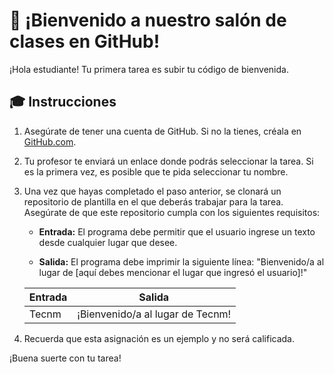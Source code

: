 # :wave: ¡Bienvenido a nuestro salón de clases en GitHub!

¡Hola estudiante! Tu primera tarea es subir tu código de bienvenida.

## :mortar_board: Instrucciones

1. Asegúrate de tener una cuenta de GitHub. Si no la tienes, créala en [GitHub.com](https://github.com/).

2. Tu profesor te enviará un enlace donde podrás seleccionar la tarea. Si es la primera vez, es posible que te pida seleccionar tu nombre.

3. Una vez que hayas completado el paso anterior, se clonará un repositorio de plantilla en el que deberás trabajar para la tarea. Asegúrate de que este repositorio cumpla con los siguientes requisitos:

   - **Entrada:** El programa debe permitir que el usuario ingrese un texto desde cualquier lugar que desee.
   
   - **Salida:** El programa debe imprimir la siguiente línea: "Bienvenido/a al lugar de [aquí debes mencionar el lugar que ingresó el usuario]!"

   | Entrada  | Salida                                        |
   |----------|-----------------------------------------------|
   | Tecnm    | ¡Bienvenido/a al lugar de Tecnm!             |
   
4. Recuerda que esta asignación es un ejemplo y no será calificada.

¡Buena suerte con tu tarea!
